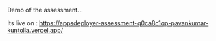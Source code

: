 

Demo of the assessment...

Its live on : https://appsdeployer-assessment-q0ca8c1qp-pavankumar-kuntolla.vercel.app/
